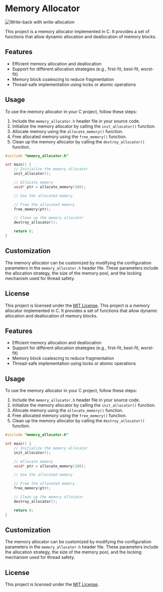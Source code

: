 # Memory Allocator
![Write-back with write-allocation](https://upload.wikimedia.org/wikipedia/commons/thumb/4/4e/Write-back_with_write-allocation.svg/1200px-Write-back_with_write-allocation.svg.png)

This project is a memory allocator implemented in C. It provides a set of functions that allow dynamic allocation and deallocation of memory blocks.

## Features

- Efficient memory allocation and deallocation
- Support for different allocation strategies (e.g., first-fit, best-fit, worst-fit)
- Memory block coalescing to reduce fragmentation
- Thread-safe implementation using locks or atomic operations

## Usage

To use the memory allocator in your C project, follow these steps:

1. Include the `memory_allocator.h` header file in your source code.
2. Initialize the memory allocator by calling the `init_allocator()` function.
3. Allocate memory using the `allocate_memory()` function.
4. Free allocated memory using the `free_memory()` function.
5. Clean up the memory allocator by calling the `destroy_allocator()` function.

```c
#include "memory_allocator.h"

int main() {
    // Initialize the memory allocator
    init_allocator();

    // Allocate memory
    void* ptr = allocate_memory(100);

    // Use the allocated memory

    // Free the allocated memory
    free_memory(ptr);

    // Clean up the memory allocator
    destroy_allocator();

    return 0;
}
```

## Customization

The memory allocator can be customized by modifying the configuration parameters in the `memory_allocator.h` header file. These parameters include the allocation strategy, the size of the memory pool, and the locking mechanism used for thread safety.

## License

This project is licensed under the [MIT License](LICENSE).
This project is a memory allocator implemented in C. It provides a set of functions that allow dynamic allocation and deallocation of memory blocks.

## Features

- Efficient memory allocation and deallocation
- Support for different allocation strategies (e.g., first-fit, best-fit, worst-fit)
- Memory block coalescing to reduce fragmentation
- Thread-safe implementation using locks or atomic operations

## Usage

To use the memory allocator in your C project, follow these steps:

1. Include the `memory_allocator.h` header file in your source code.
2. Initialize the memory allocator by calling the `init_allocator()` function.
3. Allocate memory using the `allocate_memory()` function.
4. Free allocated memory using the `free_memory()` function.
5. Clean up the memory allocator by calling the `destroy_allocator()` function.

```c
#include "memory_allocator.h"

int main() {
    // Initialize the memory allocator
    init_allocator();

    // Allocate memory
    void* ptr = allocate_memory(100);

    // Use the allocated memory

    // Free the allocated memory
    free_memory(ptr);

    // Clean up the memory allocator
    destroy_allocator();

    return 0;
}
```

## Customization

The memory allocator can be customized by modifying the configuration parameters in the `memory_allocator.h` header file. These parameters include the allocation strategy, the size of the memory pool, and the locking mechanism used for thread safety.

## License

This project is licensed under the [MIT License](LICENSE).
